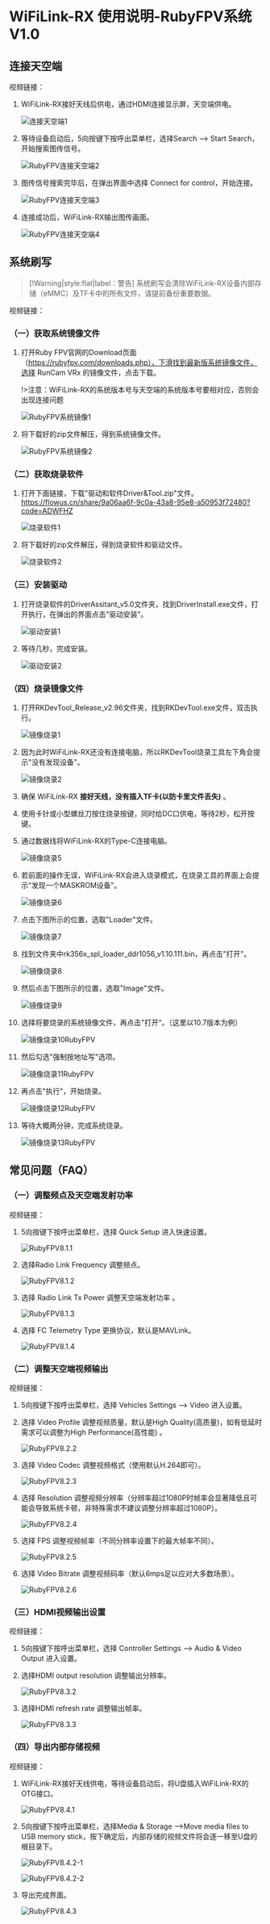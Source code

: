 # WiFiLink-RX 使用说明-RubyFPV系统 V1.0

## 连接天空端

视频链接：

1. WiFiLink-RX接好天线后供电，通过HDMI连接显示屏，天空端供电。

   ![连接天空端1](image/连接天空端1.png)

2. 等待设备启动后，5向按键下按呼出菜单栏，选择Search —> Start Search，开始搜索图传信号。

   ![RubyFPV连接天空端2](image/RubyFPV连接天空端2.png)

3. 图传信号搜索完毕后，在弹出界面中选择 Connect for control，开始连接。

   ![RubyFPV连接天空端3](image/RubyFPV连接天空端3.png)

4. 连接成功后，WiFiLink-RX输出图传画面。

   ![RubyFPV连接天空端4](image/RubyFPV连接天空端4.png)

## 系统刷写

> [!Warning|style:flat|label：警告]
> 系统刷写会清除WiFiLink-RX设备内部存储（eMMC）及TF卡中的所有文件，请提前备份重要数据。

视频链接：

### （一）获取系统镜像文件

1. 打开Ruby FPV官网的Download页面（https://rubyfpv.com/downloads.php），下滑找到最新版系统镜像文件，选择 RunCam VRx 的镜像文件，点击下载。

   !>注意：WiFiLink-RX的系统版本号与天空端的系统版本号要相对应，否则会出现连接问题

   ![RubyFPV系统镜像1](image/RubyFPV系统镜像1.png)

2. 将下载好的zip文件解压，得到系统镜像文件。

   ![RubyFPV系统镜像2](image/RubyFPV系统镜像2.png)

### （二）获取烧录软件

1. 打开下面链接，下载"驱动和软件Driver&Tool.zip"文件。
   https://flowus.cn/share/9a06aa6f-9c0a-43a8-95e8-a50953f72480?code=ADWFHZ

   ![烧录软件1](image/烧录软件1.png)

2. 将下载好的zip文件解压，得到烧录软件和驱动文件。

   ![烧录软件2](image/烧录软件2.png)

### （三）安装驱动

1. 打开烧录软件的DriverAssitant_v5.0文件夹，找到DriverInstall.exe文件，打开执行，在弹出的界面点击"驱动安装"。

   ![驱动安装1](image/驱动安装1.png)

2. 等待几秒，完成安装。

   ![驱动安装2](image/驱动安装2.png)

### （四）烧录镜像文件

1. 打开RKDevTool_Release_v2.96文件夹，找到RKDevTool.exe文件，双击执行。

   ![镜像烧录1](image/镜像烧录1.png)

2. 因为此时WiFiLink-RX还没有连接电脑，所以RKDevTool烧录工具左下角会提示"没有发现设备"。

   ![镜像烧录2](image/镜像烧录2.png)

3. 确保 WiFiLink-RX **接好天线，没有插入TF卡(以防卡里文件丢失)** 。

4. 使用卡针或小型螺丝刀按住烧录按键，同时给DC口供电，等待2秒，松开按键。

5. 通过数据线将WiFiLink-RX的Type-C连接电脑。

   ![镜像烧录5](image/镜像烧录5.png)

6. 若前面的操作无误，WiFiLink-RX会进入烧录模式，在烧录工具的界面上会提示"发现一个MASKROM设备"。

   ![镜像烧录6](image/镜像烧录6.png)

7. 点击下图所示的位置，选取"Loader"文件。

   ![镜像烧录7](image/镜像烧录7.png)

8. 找到文件夹中rk356x_spl_loader_ddr1056_v1.10.111.bin，再点击"打开"。

   ![镜像烧录8](image/镜像烧录8.png)

9. 然后点击下图所示的位置，选取"Image"文件。

   ![镜像烧录9](image/镜像烧录9.png)

10. 选择将要烧录的系统镜像文件，再点击"打开"。（这里以10.7版本为例）

    ![镜像烧录10RubyFPV](image/镜像烧录10RubyFPV.png)

11. 然后勾选"强制按地址写"选项。

    ![镜像烧录11RubyFPV](image/镜像烧录11RubyFPV.png)

12. 再点击"执行"，开始烧录。

    ![镜像烧录12RubyFPV](image/镜像烧录12RubyFPV.png)

13. 等待大概两分钟，完成系统烧录。

    ![镜像烧录13RubyFPV](image/镜像烧录13RubyFPV.png)

## 常见问题（FAQ）

### （一）调整频点及天空端发射功率

视频链接：

1. 5向按键下按呼出菜单栏，选择 Quick Setup 进入快速设置。

   ![RubyFPV8.1.1](image/RubyFPV8.1.1.png ':size=70%')

2. 选择Radio Link Frequency 调整频点。

   ![RubyFPV8.1.2](image/RubyFPV8.1.2.png ':size=70%')

3. 选择 Radio Link Tx Power 调整天空端发射功率 。

   ![RubyFPV8.1.3](image/RubyFPV8.1.3.png ':size=70%')

4. 选择 FC Telemetry Type 更换协议，默认是MAVLink。

   ![RubyFPV8.1.4](image/RubyFPV8.1.4.png ':size=70%')

### （二）调整天空端视频输出

视频链接：

1. 5向按键下按呼出菜单栏，选择 Vehicles Settings —> Video  进入设置。

2. 选择 Video Profile 调整视频质量，默认是High Quality(高质量)，如有低延时需求可以调整为High Performance(高性能) 。

   ![RubyFPV8.2.2](image/RubyFPV8.2.2.png ':size=70%')

3. 选择 Video Codec 调整视频格式（使用默认H.264即可）。

   ![RubyFPV8.2.3](image/RubyFPV8.2.3.png ':size=70%')

4. 选择 Resolution 调整视频分辨率（分辨率超过1080P时帧率会显著降低且可能会导致系统卡顿，非特殊需求不建议调整分辨率超过1080P）。

   ![RubyFPV8.2.4](image/RubyFPV8.2.4.png ':size=70%')

5. 选择 FPS 调整视频帧率（不同分辨率设置下的最大帧率不同）。

   ![RubyFPV8.2.5](image/RubyFPV8.2.5.png ':size=70%')

6. 选择 Video Bitrate 调整视频码率（默认6mps足以应对大多数场景）。

   ![RubyFPV8.2.6](image/RubyFPV8.2.6.png ':size=70%')

### （三）HDMI视频输出设置

视频链接：

1. 5向按键下按呼出菜单栏，选择 Controller Settings —> Audio & Video Output  进入设置。

2. 选择HDMI output resolution 调整输出分辨率。

   ![RubyFPV8.3.2](image/RubyFPV8.3.2.png ':size=70%')

3. 选择HDMI refresh rate 调整输出帧率。

   ![RubyFPV8.3.3](image/RubyFPV8.3.3.png ':size=70%')

### （四）导出内部存储视频

视频链接：

1. WiFiLink-RX接好天线供电，等待设备启动后，将U盘插入WiFiLink-RX的OTG接口。

   ![RubyFPV8.4.1](image/RubyFPV8.4.1.png ':size=70%')

2. 5向按键下按呼出菜单栏，选择Media & Storage —>Move media files to USB memory stick，按下确定后，内部存储的视频文件将会逐一移至U盘的根目录下。

   ![RubyFPV8.4.2-1](image/RubyFPV8.4.2-1.png ':size=50%')

   ![RubyFPV8.4.2-2](image/RubyFPV8.4.2-2.png ':size=70%')

3. 导出完成界面。

   ![RubyFPV8.4.3](image/RubyFPV8.4.3.png ':size=70%')
